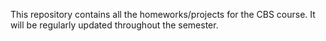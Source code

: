 This repository contains all the homeworks/projects for the CBS course. It will be regularly updated throughout the semester.
